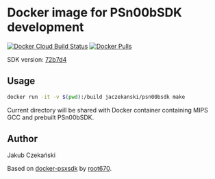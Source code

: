 # Docker image for PSn00bSDK development

[![Docker Cloud Build Status](https://img.shields.io/docker/cloud/build/jaczekanski/psn00bsdk.svg)](https://cloud.docker.com/repository/docker/jaczekanski/psn00bsdk/builds)
[![Docker Pulls](https://img.shields.io/docker/pulls/jaczekanski/psn00bsdk.svg)](https://cloud.docker.com/u/root670/repository/docker/jaczekanski/psn00bsdk)

SDK version: [72b7d4](https://github.com/Lameguy64/PSn00bSDK/tree/72b7d4168afc63db572539d41623c3ab0f09ddf4)

## Usage

```bash
docker run -it -v $(pwd):/build jaczekanski/psn00bsdk make
```

Current directory will be shared with Docker container containing MIPS GCC and prebuilt PSn00bSDK.

## Author

Jakub Czekański

Based on [docker-psxsdk](https://github.com/root670/docker-psxsdk) by [root670](https://github.com/root670).
